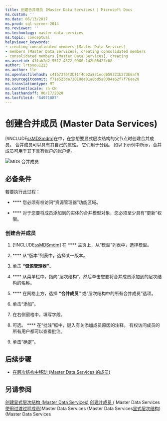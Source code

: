 ```yaml
---
title: 创建合并成员 (Master Data Services) | Microsoft Docs
ms.custom: ''
ms.date: 06/13/2017
ms.prod: sql-server-2014
ms.reviewer: ''
ms.technology: master-data-services
ms.topic: conceptual
helpviewer_keywords:
- creating consolidated members [Master Data Services]
- members [Master Data Services], creating consolidated members
- consolidated members [Master Data Services], creating
ms.assetid: 431ab2d2-5517-4372-9980-142b05427c08
author: lrtoyou1223
ms.author: lle
ms.openlocfilehash: c41673f6f3bf1f4de2a831ecd659321b273b6af9
ms.sourcegitcommit: f71e523da72019de81a8bd5a0394a62f7f76ea20
ms.translationtype: MT
ms.contentlocale: zh-CN
ms.lasthandoff: 06/17/2020
ms.locfileid: "84971887"
---
```

# <a name="create-a-consolidated-member-master-data-services"></a>创建合并成员 (Master Data Services)
  [!INCLUDE[ssMDSmdm](../includes/ssmdsmdm-md.md)]在中，在您想要显式层次结构的父节点时创建合并成员。 合并成员可以具有其自己的属性。 它们用于分组。 如以下示例中所示，合并成员可用于其下具有帐户的帐户组。

 ![MDS 合并成员](../../2014/master-data-services/media/mds-consolidated-members.png "MDS 合并成员")

## <a name="prerequisites"></a>必备条件
 若要执行此过程：

-   **** 您必须有权访问“资源管理器”功能区域。

-   **** 对于您要将成员添加到的实体的合并模型对象，您必须至少具有“更新”权限。

### <a name="to-create-a-consolidated-member"></a>创建合并成员

1.  [!INCLUDE[ssMDSmdm](../includes/ssmdsmdm-md.md)] 在 **** 主页上，从“模型”列表中，选择模型。

2.  **** 从“版本”列表中，选择某一版本。

3.  单击 **“资源管理器”**。

4.  **** 从菜单栏中，指向“层次结构”，然后单击您要将合并成员添加到的层次结构的名称。

5.  **** 在网格上方，选择 **“合并成员”** 或“层次结构中的所有合并成员”选项。

6.  单击“添加”。

7.  在右侧窗格中，填写字段。

8.  可选。 **** 在“批注”框中，键入有关添加成员原因的注释。 有权访问成员的所有用户都可以查看批注。

9. 单击“确定”。

## <a name="next-steps"></a>后续步骤

-   [在层次结构中移动 &#40;Master Data Services 的成员&#41;](move-members-within-a-hierarchy-master-data-services.md)

## <a name="see-also"></a>另请参阅
 [创建显式层次结构 &#40;Master Data Services&#41;](../../2014/master-data-services/create-an-explicit-hierarchy-master-data-services.md) [创建叶成员 &#40;](../../2014/master-data-services/create-a-leaf-member-master-data-services.md) Master Data Services[使用过渡过程](add-update-and-delete-data-master-data-services.md)[成员](../../2014/master-data-services/members-master-data-services.md)&#41;Master Data Services &#40;Master Data Services[显式层次结构](../../2014/master-data-services/explicit-hierarchies-master-data-services.md)&#41;&#40;Master Data Services


